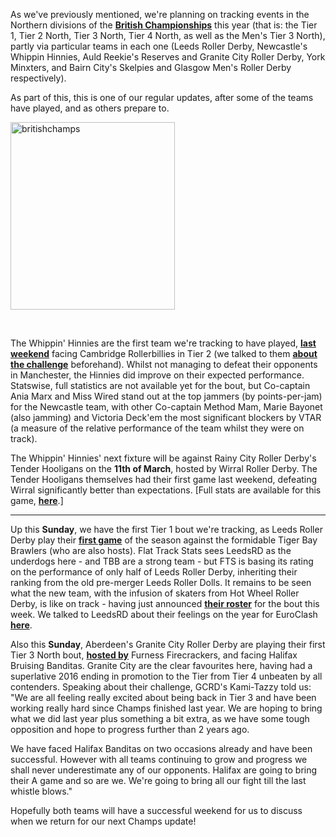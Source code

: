<html><body><p>As we've previously mentioned, we're planning on tracking events in the Northern divisions of the <strong><a href="http://www.britishchamps.com/">British Championships</a></strong> this year (that is: the Tier 1, Tier 2 North, Tier 3 North, Tier 4 North, as well as the Men's Tier 3 North), partly via particular teams in each one (Leeds Roller Derby, Newcastle's Whippin Hinnies, Auld Reekie's Reserves and Granite City Roller Derby, York Minxters, and Bairn City's Skelpies and Glasgow Men's Roller Derby respectively).

As part of this, this is one of our regular updates, after some of the teams have played, and as others prepare to.

<img class=" size-medium wp-image-15248 aligncenter" src="https://www.scottishrollerderbyblog.com/2017/02/britishchamps.jpg?w=263" alt="britishchamps" width="263" height="300">

 

The Whippin' Hinnies are the first team we're tracking to have played, <strong><a href="http://flattrackstats.com/bouts/88843">last weekend</a></strong> facing Cambridge Rollerbillies in Tier 2 (we talked to them <strong><a href="https://www.scottishrollerderbyblog.com/posts/2017/02/14/newcastles-hinnies-off-to-champs/">about the challenge</a></strong> beforehand). Whilst not managing to defeat their opponents in Manchester, the Hinnies did improve on their expected performance.
Statswise, full statistics are not available yet for the bout, but Co-captain Ania Marx and Miss Wired stand out at the top jammers (by points-per-jam) for the Newcastle team, with other Co-captain Method Mam, Marie Bayonet (also jamming) and Victoria Deck'em the most significant blockers by VTAR (a measure of the relative performance of the team whilst they were on track).

The Whippin' Hinnies' next fixture will be against Rainy City Roller Derby's Tender Hooligans on the <strong>11th of March</strong>, hosted by Wirral Roller Derby. The Tender Hooligans themselves had their first game last weekend, defeating Wirral significantly better than expectations. [Full stats are available for this game, <strong><a href="http://flattrackstats.com/bouts/88842">here</a></strong>.]

</p><hr>

Up this <strong>Sunday</strong>, we have the first Tier 1 bout we're tracking, as Leeds Roller Derby play their <strong><a href="https://www.facebook.com/events/241620336288289/">first game</a></strong> of the season against the formidable Tiger Bay Brawlers (who are also hosts). Flat Track Stats sees LeedsRD as the underdogs here - and TBB are a strong team - but FTS is basing its rating on the performance of only half of Leeds Roller Derby, inheriting their ranking from the old pre-merger Leeds Roller Dolls. It remains to be seen what the new team, with the infusion of skaters from Hot Wheel Roller Derby, is like on track - having just announced <strong><a href="https://www.facebook.com/WeAreLeedsRD/photos/a.1199876556747521.1073741828.1192281080840402/1255594731175703/">their roster</a></strong> for the bout this week.
We talked to LeedsRD about their feelings on the year for EuroClash <strong><a href="https://www.scottishrollerderbyblog.com/posts/2017/02/15/euroclash-interviews-leeds-roller-derby/">here</a></strong>.

Also this <strong>Sunday</strong>, Aberdeen's Granite City Roller Derby are playing their first Tier 3 North bout, <strong><a href="https://www.facebook.com/events/297370800677088/">hosted by</a></strong> Furness Firecrackers, and facing Halifax Bruising Banditas. Granite City are the clear favourites here, having had a superlative 2016 ending in promotion to the Tier from Tier 4 unbeaten by all contenders.
Speaking about their challenge, GCRD's Kami-Tazzy told us: "We are all feeling really excited about being back in Tier 3 and have been working really hard since Champs finished last year. We are hoping to bring what we did last year plus something a bit extra, as we have some tough opposition and hope to progress further than 2 years ago.

We have faced Halifax Banditas on two occasions already and have been successful. However with all teams continuing to grow and progress we shall never underestimate any of our opponents. Halifax are going to bring their A game and so are we. We're going to bring all our fight till the last whistle blows."

Hopefully both teams will have a successful weekend for us to discuss when we return for our next Champs update!</body></html>
